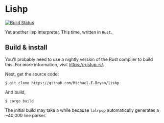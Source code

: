 # Lishp

[![Build Status](https://travis-ci.org/Michael-F-Bryan/lishp.svg?branch=master)](https://travis-ci.org/Michael-F-Bryan/lishp)

Yet another lisp interpreter. This time, written in `Rust`.


## Build & install

You'll probably need to use a nightly version of the Rust compiler to build
this. For more information, visit https://rustup.rs/.

Next, get the source code:

```
$ git clone https://github.com/Michael-F-Bryan/lishp
```

And build,

```
$ cargo build
```

The initial build may take a while because `lalrpop` automatically generates a
~40,000 line parser.
